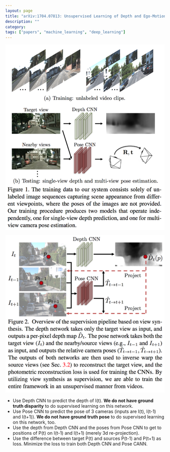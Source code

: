```yaml
---
layout: page
title: "arXiv:1704.07813: Unsupervised Learning of Depth and Ego-Motion from Video"
description: ""
category:
tags: ["papers", "machine_learning", "deep_learning"]
---
```


![](/assets/images/papers/1704_07813_01.png)

![](/assets/images/papers/1704_07813_02.png)


* Use Depth CNN to predict the depth of I(t). **We do not have ground truth disparity** to do supervised learning on this network.
* Use Pose CNN to predict the pose of 3 cameras (inputs are I(t), I(t-1) and I(t+1)). **We do not have ground truth pose** to do supervised learning on this network, too.
* Use the depth from Depth CNN and the poses from Pose CNN to get to positions of P(t) on I(t-1) and I(t+1) (merely 3d re-projection).
* Use the difference between target P(t) and sources P(t-1) and P(t+1) as loss. Minimize the loss to train both Depth CNN and Pose CANN.
